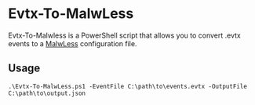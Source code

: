 # Evtx-To-MalwLess

Evtx-To-Malwless is a PowerShell script that allows you to convert .evtx events to a [MalwLess](https://github.com/n0dec/MalwLess) configuration file.

## Usage

`.\Evtx-To-MalwLess.ps1 -EventFile C:\path\to\events.evtx -OutputFile C:\path\to\output.json`